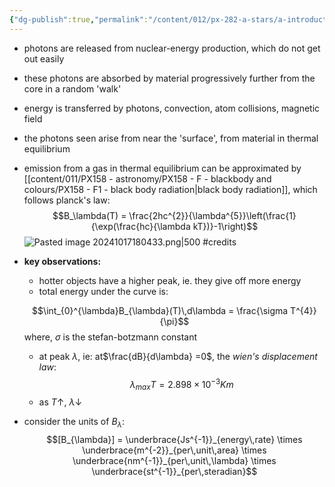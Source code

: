 ```yaml
---
{"dg-publish":true,"permalink":"/content/012/px-282-a-stars/a-introduction/px-282-a7-inside-a-star/","noteIcon":"1","created":"2024-11-25T10:50:32.000+00:00","updated":"2024-12-06T16:40:45.520+00:00"}
---
```


- photons are released from nuclear-energy production, which do not get out easily
- these photons are absorbed by material progressively further from the core in a random 'walk'
- energy is transferred by photons, convection, atom collisions, magnetic field
- the photons seen arise from near the 'surface', from material in thermal equilibrium
- emission from a gas in thermal equilibrium can be approximated by [[content/011/PX158 - astronomy/PX158 - F - blackbody and colours/PX158 - F1 - black body radiation\|black body radiation]], which follows planck's law: 
$$B_\lambda(T) = \frac{2hc^{2}}{\lambda^{5}}\left(\frac{1}{\exp(\frac{hc}{\lambda kT})}-1\right)$$
![Pasted image 20241017180433.png|500](/img/user/pics/Pasted%20image%2020241017180433.png)
#credits 

- **key observations:**
	- hotter objects have a higher peak, ie. they give off more energy
	- total energy under the curve is: 
	
	$$\int_{0}^{\lambda}B_{\lambda}(T)\,d\lambda = \frac{\sigma T^{4}}{\pi}$$
		where, $\sigma$ is the stefan-botzmann constant
	- at peak $\lambda$, ie: at$\frac{dB}{d\lambda} =0$, the *wien's displacement law*: 
	$$\lambda_{max} T = 2.898\times10^{-3}Km$$
	- as $T\uparrow$, $\lambda\downarrow$
- consider the units of $B_{\lambda}:$ 
$$[B_{\lambda}] = \underbrace{Js^{-1}}_{energy\,rate} \times \underbrace{m^{-2}}_{per\,unit\,area} \times \underbrace{nm^{-1}}_{per\,unit\,\lambda} \times \underbrace{st^{-1}}_{per\,steradian}$$
